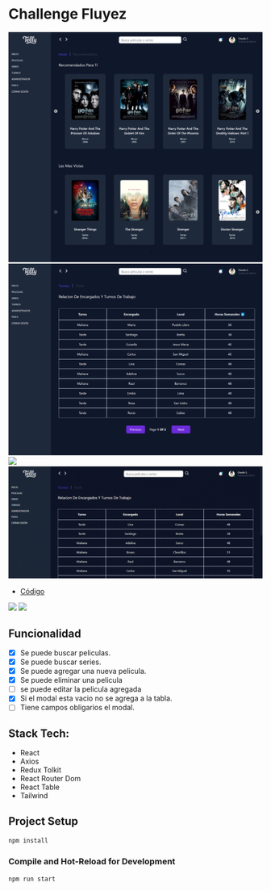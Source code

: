 # Challenge Fluyez



![](src/assets/localhost_3000_administrador%20(6).png)
![](src/assets/localhost_3000_%20(10).png)
![](src/assets/screen-recorder-mon-feb-21-2022-08-06-52%20(1).gif)
![](src/assets/screen-recorder-mon-feb-21-2022-08-09-03.gif)

- [Código](https://github.com/Alemapyapur/Challenge-Fluyez)


![](src/assets/screen-recorder-mon-feb-21-2022-08-07-58_1.gif)
![](src/assets/screen-recorder-mon-feb-21-2022-08-08-28_1.gif)
## Funcionalidad


- [X] Se puede buscar peliculas.
- [X] Se puede buscar series.
- [X] Se puede agregar una nueva pelicula.
- [X] Se puede eliminar una pelicula
- [ ] se puede editar la pelicula agregada
- [X] Si el modal esta vacio no se agrega a la tabla.
- [ ] Tiene campos obligarios el modal.

## Stack Tech:
- React
- Axios
- Redux Tolkit
- React Router Dom
- React Table
- Tailwind


## Project Setup

```sh
npm install
```

### Compile and Hot-Reload for Development

```sh
npm run start
```
